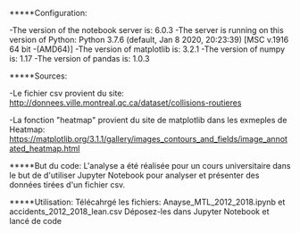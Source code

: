 *****Configuration:

-The version of the notebook server is: 6.0.3
-The server is running on this version of Python: Python 3.7.6 (default, Jan  8 2020, 20:23:39) [MSC v.1916 64 bit -(AMD64)]
-The version of matplotlib is: 3.2.1
-The version of numpy is: 1.17
-The version of pandas is: 1.0.3



*****Sources:

-Le fichier csv provient du site:
http://donnees.ville.montreal.qc.ca/dataset/collisions-routieres

-La fonction "heatmap" provient du site de matplotlib dans les exmeples de Heatmap:
https://matplotlib.org/3.1.1/gallery/images_contours_and_fields/image_annotated_heatmap.html



*****But du code:
L'analyse a été réalisée pour un cours universitaire dans le but de d'utiliser Jupyter Notebook pour analyser et présenter des données tirées d'un fichier csv.



*****Utilisation:
Télécahrgé les fichiers: Anayse_MTL_2012_2018.ipynb et accidents_2012_2018_lean.csv
Déposez-les dans Jupyter Notebook et lancé de code
